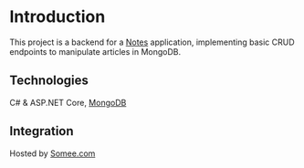 # Introduction

This project is a backend for a [Notes](https://github.com/DANIDIA/notes) application, 
implementing basic CRUD endpoints to manipulate articles in MongoDB.

## Technologies

C# & ASP.NET Core, [MongoDB](https://www.mongodb.com/)

## Integration

Hosted by [Somee.com](https://somee.com/)